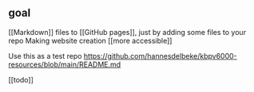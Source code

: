 ## goal
[[Markdown]] files to [[GitHub pages]], just by adding some files to your repo
Making website creation  [[more accessible]]

Use this as a test repo https://github.com/hannesdelbeke/kbpv6000-resources/blob/main/README.md

[[todo]]
